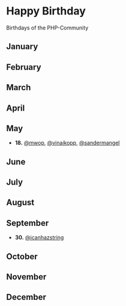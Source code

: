 # Happy Birthday
Birthdays of the PHP-Community

## January
## February
## March
## April
## May

* **18.** [@mwop](https://twitter.com/mwop), [@vinaikopp](https://twitter.com/vinaikopp), [@sandermangel](https://twitter.com/sandermangel)

## June
## July
## August
## September

* **30.** [@icanhazstring](https://twitter.com/icanhazstring) 
## October
## November
## December
